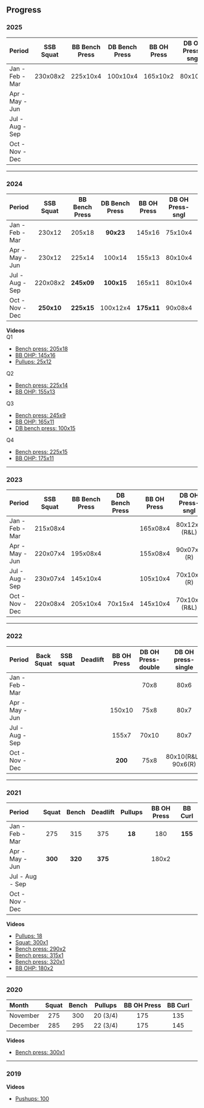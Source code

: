 ## Progress


### 2025

| Period           | SSB Squat        | BB Bench Press   | DB Bench Press   | BB OH Press      | DB OH Press-sngl | Pullups          |
| :--------------- | :--------------: | :--------------: | :--------------: | :--------------: | :--------------: | :--------------: |
| Jan - Feb - Mar  |   230x08x2       |   225x10x4       |   100x10x4       |   165x10x2       |    80x10x4       |       10x4       |
| Apr - May - Jun  |                  |                  |                  |                  |                  |       12x4       |
| Jul - Aug - Sep  |                  |                  |                  |                  |                  |                  |
| Oct - Nov - Dec  |                  |                  |                  |                  |                  |                  |


*****

### 2024

| Period           | SSB Squat        | BB Bench Press   | DB Bench Press   | BB OH Press      | DB OH Press-sngl | Pullups          |
| :--------------- | :--------------: | :--------------: | :--------------: | :--------------: | :--------------: | :--------------: |
| Jan - Feb - Mar  |   230x12         |   205x18         |  **90x23**       |   145x16         |    75x10x4       |  **25x12**       |
| Apr - May - Jun  |   230x12         |   225x14         |   100x14         |   155x13         |    80x10x4       |  **50x08**       |
| Jul - Aug - Sep  |   220x08x2       | **245x09**       | **100x15**       |   165x11         |    80x10x4       |    50x05x4       |
| Oct - Nov - Dec  | **250x10**       | **225x15**       |   100x12x4       | **175x11**       |    90x08x4       |       10x4       |

**Videos**  
Q1
- [Bench press: 205x18](https://gd-public-bucket.s3.us-west-2.amazonaws.com/bench-press-205x18.mp4)
- [BB OHP: 145x16](https://gd-public-bucket.s3.us-west-2.amazonaws.com/bb-ohp-145x16.mp4)
- [Pullups: 25x12](https://gd-public-bucket.s3.us-west-2.amazonaws.com/pullups-25x12.mp4)

Q2
- [Bench press: 225x14](https://gd-public-bucket.s3.us-west-2.amazonaws.com/bench-press-225x14.mp4)
- [BB OHP: 155x13](https://gd-public-bucket.s3.us-west-2.amazonaws.com/bb-ohp-155x13.mp4)

Q3
- [Bench press: 245x9](https://gd-public-bucket.s3.us-west-2.amazonaws.com/bench-press-245x9.mp4)
- [BB OHP: 165x11](https://gd-public-bucket.s3.us-west-2.amazonaws.com/bb-ohp-165x11.mp4)
- [DB bench press: 100x15](https://gd-public-bucket.s3.us-west-2.amazonaws.com/db-bench-press-100x15.mp4)

Q4
- [Bench press: 225x15](https://gd-public-bucket.s3.us-west-2.amazonaws.com/bench-press-225x15.mp4)
- [BB OHP: 175x11](https://gd-public-bucket.s3.us-west-2.amazonaws.com/bb-ohp-175x11.mp4)

*****

### 2023

| Period           | SSB Squat        | BB Bench Press   | DB Bench Press   | BB OH Press      | DB OH Press-sngl | Pullups          |
| :--------------- | :--------------: | :--------------: | :--------------: | :--------------: | :--------------: | :--------------: |
| Jan - Feb - Mar  |   215x08x4       |                  |                  |   165x08x4       |   80x12x4 (R&L)  |   10x5           |
| Apr - May - Jun  |   220x07x4       |   195x08x4       |                  |   155x08x4       |   90x07x4 (R)    |   12x5           |
| Jul - Aug - Sep  |   230x07x4       |   145x10x4       |                  |   105x10x4       |   70x10x4 (R)    |   10x5           |
| Oct - Nov - Dec  |   220x08x4       |   205x10x4       |    70x15x4       |   145x10x4       |   70x10x4 (R&L)  |   10x5           |

*****

### 2022

| Period          | Back Squat   | SSB squat    | Deadlift     | BB OH Press  | DB OH Press-double | DB OH press-single  |
| :-------------- | :----------: | :----------: | :----------: | :----------: | :----------------: | :-----------------: |
| Jan - Feb - Mar |              |              |              |              |   70x8             | 80x6                |
| Apr - May - Jun |              |              |              |   150x10     |   75x8             | 80x7                |
| Jul - Aug - Sep |              |              |              |   155x7      |   70x10            | 80x7                |
| Oct - Nov - Dec |              |              |              | **200**      |   75x8             | 80x10(R&L), 90x6(R) |

*****

### 2021

| Period          | Squat        | Bench        | Deadlift     | Pullups      | BB OH Press  | BB Curl      |
| :-------------- | :----------: | :----------: | :----------: | :----------: | :----------: | :----------: |
| Jan - Feb - Mar |   275        |   315        |   375        | **18**       |   180        | **155**      |
| Apr - May - Jun | **300**      | **320**      | **375**      |              |   180x2      |              |
| Jul - Aug - Sep |              |              |              |              |              |              |
| Oct - Nov - Dec |              |              |              |              |              |              |

**Videos**
- [Pullups: 18](https://gd-public-bucket.s3.us-west-2.amazonaws.com/pullups-18.mp4)
- [Squat: 300x1](https://gd-public-bucket.s3.us-west-2.amazonaws.com/squat-300x1.mp4)
- [Bench press: 290x2](https://gd-public-bucket.s3.us-west-2.amazonaws.com/bench-press-290x2.mp4)
- [Bench press: 315x1](https://gd-public-bucket.s3.us-west-2.amazonaws.com/bench-press-315x1.mp4)
- [Bench press: 320x1](https://gd-public-bucket.s3.us-west-2.amazonaws.com/bench-press-320x1.mp4)
- [BB OHP: 180x2](https://gd-public-bucket.s3.us-west-2.amazonaws.com/bb-ohp-180x2.mp4)

*****

### 2020

| Month           | Squat        | Bench        | Pullups      | BB OH Press  | BB Curl      |
| :-------------- | :----------: | :----------: | :----------: | :----------: | :----------: |
| November        | 275          | 300          | 20 (3/4)     | 175          | 135          |
| December        | 285          | 295          | 22 (3/4)     | 175          | 145          |

**Videos**
- [Bench press: 300x1](https://gd-public-bucket.s3.us-west-2.amazonaws.com/bench-press-300x1.mp4)

*****

### 2019

**Videos**
- [Pushups: 100](https://gd-public-bucket.s3.us-west-2.amazonaws.com/pushups-100.mp4)
